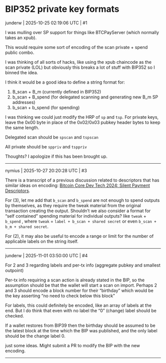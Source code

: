 # BIP352 private key formats

junderw | 2025-10-25 02:19:06 UTC | #1

I was mulling over SP support for things like BTCPayServer (which normally takes an xpub).

This would require some sort of encoding of the scan private + spend public combo.

I was thinking of all sorts of hacks, like using the xpub chaincode as the scan private (LOL) but obviously this breaks a lot of stuff with BIP352 so I binned the idea.

I think it would be a good idea to define a string format for:

1. B_scan + B_m (currently defined in BIP352)
2. b_scan + B_spend (for delegated scanning and generating new B_m SP addresses)
3. b_scan + b_spend (for spending)

I was thinking we could just modify the HRP of `sp` and `tsp`. For private keys, leave the 0x00 byte in place of the 0x02/0x03 pubkey header bytes to keep the same length.

Delegated scan should be `spscan` and `tspscan`

All private should be `sppriv` and `tsppriv`

Thoughts? I apologize if this has been brought up.

-------------------------

nymius | 2025-10-27 20:20:28 UTC | #3

There is a transcript of a previous discussion related to descriptors that has similar ideas on encoding: [Bitcoin Core Dev Tech 2024: Silent Payment Descriptors](https://btctranscripts.com/bitcoin-core-dev-tech/2024-04/silent-payment-descriptors).

For (3), let me add that `b_scan` and `b_spend` are not enough to spend outputs by themselves, as they require the tweak material from the original transaction creating the output. Shouldn’t we also consider a format for “self contained” spending material for individual outputs? like `tweak` + `b_spend` , where `tweak` = `label + b_scan + shared secret` or even `b_scan + b_m + shared secret`.

For (2), it may also be useful to encode a range or limit for the number of applicable labels on the string itself.

-------------------------

junderw | 2025-11-01 03:50:00 UTC | #4

For 2 and 3 regarding labels and per-tx info (aggregate pubkey and smallest outpoint)

Per-tx info requiring a scan action is already stated in the BIP, so the assumption should be that the wallet will start a scan on import. Perhaps 2 and 3 should encode a block number for their “birthday” which would be the key asserting “no need to check below this block”

For labels, this could definitely be encoded, like an array of labels at the end. But I do think that even with no label the “0” (change) label should be checked.

If a wallet restores from BIP39 then the birthday should be assumed to be the latest block at the time which the BIP was published, and the only label should be the change label 0.

just some ideas. Might submit a PR to modify the BIP with the new encoding.

-------------------------

